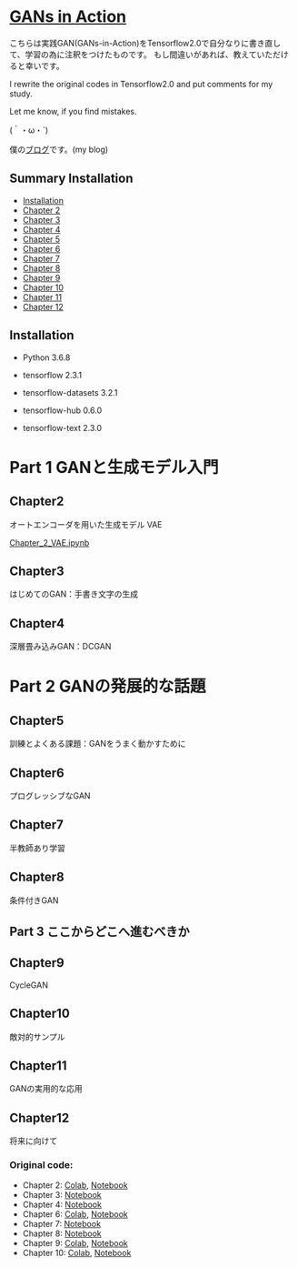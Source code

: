 # [GANs in Action](https://github.com/GANs-in-Action/gans-in-action)

こちらは実践GAN(GANs-in-Action)をTensorflow2.0で自分なりに書き直して、学習の為に注釈をつけたものです。
もし間違いがあれば、教えていただけると幸いです。

I rewrite the original codes in Tensorflow2.0 and put comments for my study.

Let me know, if you find mistakes.

(｀・ω・´)

僕の[ブログ](https://tanuki.blog)です。(my blog)

## Summary Installation

  - [Installation](#Installation)
  - [Chapter 2](#Chapter2)
  - [Chapter 3](#Chapter3)
  - [Chapter 4](#Chapter4)
  - [Chapter 5](#Chapter5)
  - [Chapter 6](#Chapter6)
  - [Chapter 7](#Chapter7)
  - [Chapter 8](#Chapter8)
  - [Chapter 9](#Chapter9)
  - [Chapter 10](#Chapter10)
  - [Chapter 11](#Chapter11)
  - [Chapter 12](#Chapter12)
  

## Installation
- Python 3.6.8

- tensorflow 2.3.1

- tensorflow-datasets 3.2.1

- tensorflow-hub 0.6.0

- tensorflow-text 2.3.0


# Part 1 GANと生成モデル入門 
 
 
## Chapter2
オートエンコーダを用いた生成モデル VAE

[Chapter_2_VAE.ipynb](https://nbviewer.jupyter.org/github/Tanukiii/GANs-in-Action-Tensorflow2.0-ver/blob/master/chapter-2/Chapter_2_VAE.ipynb)


## Chapter3
はじめてのGAN：手書き文字の生成 


## Chapter4
深層畳み込みGAN：DCGAN 

# Part 2 GANの発展的な話題  
 

## Chapter5
訓練とよくある課題：GANをうまく動かすために

## Chapter6
プログレッシブなGAN 

## Chapter7
半教師あり学習 

## Chapter8
条件付きGAN 


## Part 3 ここからどこへ進むべきか 


## Chapter9
CycleGAN 

## Chapter10
敵対的サンプル


## Chapter11
GANの実用的な応用

## Chapter12
将来に向けて

### Original code: 
* Chapter 2: [Colab](https://colab.research.google.com/drive/1CPz-YvvJV8gHlsD2o68B0FYKFzaT6RCA), [Notebook](https://github.com/GANs-in-Action/gans-in-action/tree/master/chapter-2)
* Chapter 3: [Notebook](https://github.com/GANs-in-Action/gans-in-action/tree/master/chapter-3)
* Chapter 4: [Notebook](https://github.com/GANs-in-Action/gans-in-action/tree/master/chapter-4)
* Chapter 6: [Colab](https://colab.research.google.com/drive/1HfhynNNsYSjggSMaR8a1ztAYrciEsd8m#scrollTo=qemhV7pDIkxu), [Notebook](https://github.com/GANs-in-Action/gans-in-action/tree/master/chapter-6)
* Chapter 7: [Notebook](https://github.com/GANs-in-Action/gans-in-action/tree/master/chapter-7)
* Chapter 8: [Notebook](https://github.com/GANs-in-Action/gans-in-action/tree/master/chapter-8)
* Chapter 9: [Colab](https://colab.research.google.com/drive/1VYnR504dOUcQsQxxqCeerZcIzhDjk3U4), [Notebook](https://github.com/GANs-in-Action/gans-in-action/tree/master/chapter-9)
* Chapter 10: [Colab](https://colab.research.google.com/drive/1bsmaB23bSEuu1zWyPSajDJ_DO3QqlovQ), [Notebook](https://github.com/GANs-in-Action/gans-in-action/tree/master/chapter-10)

